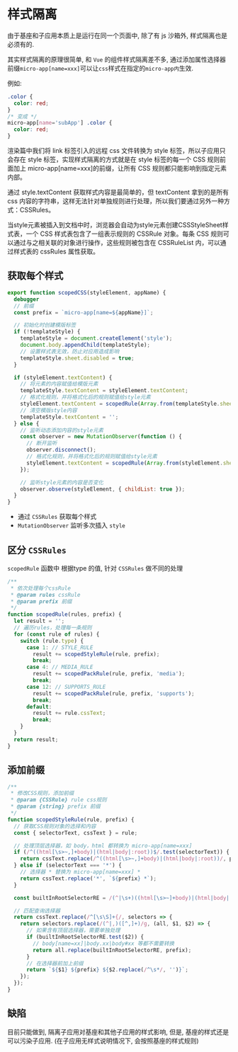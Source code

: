 # 样式隔离

由于基座和子应用本质上是运行在同一个页面中, 除了有 js 沙箱外, 样式隔离也是必须有的.

其实样式隔离的原理很简单, 和 `Vue` 的组件样式隔离差不多, 通过添加属性选择器前缀`micro-app[name=xxx]`可以让`css`样式在指定的`micro-app内`生效.

例如:

```css
.color {
  color: red;
}
/* 变成 */
micro-app[name='subApp'] .color {
  color: red;
}
```

渲染篇中我们将 link 标签引入的远程 css 文件转换为 style 标签，所以子应用只会存在 style 标签，实现样式隔离的方式就是在 style 标签的每一个 CSS 规则前面加上 micro-app[name=xxx]的前缀，让所有 CSS 规则都只能影响到指定元素内部。

通过 style.textContent 获取样式内容是最简单的，但 textContent 拿到的是所有 css 内容的字符串，这样无法针对单独规则进行处理，所以我们要通过另外一种方式：CSSRules。

当style元素被插入到文档中时，浏览器会自动为style元素创建CSSStyleSheet样式表，一个 CSS 样式表包含了一组表示规则的 CSSRule 对象。每条 CSS 规则可以通过与之相关联的对象进行操作，这些规则被包含在 CSSRuleList 内，可以通过样式表的 cssRules 属性获取。

##  获取每个样式
```js
export function scopedCSS(styleElement, appName) {
  debugger
  // 前缀
  const prefix = `micro-app[name=${appName}]`;

  // 初始化时创建模版标签
  if (!templateStyle) {
    templateStyle = document.createElement('style');
    document.body.appendChild(templateStyle);
    // 设置样式表无效，防止对应用造成影响
    templateStyle.sheet.disabled = true;
  }

  if (styleElement.textContent) {
    // 将元素的内容赋值给模版元素
    templateStyle.textContent = styleElement.textContent;
    // 格式化规则，并将格式化后的规则赋值给style元素
    styleElement.textContent = scopedRule(Array.from(templateStyle.sheet?.cssRules ?? []), prefix);
    // 清空模版style内容
    templateStyle.textContent = '';
  } else {
    // 监听动态添加内容的style元素
    const observer = new MutationObserver(function () {
      // 断开监听
      observer.disconnect();
      // 格式化规则，并将格式化后的规则赋值给style元素
      styleElement.textContent = scopedRule(Array.from(styleElement.sheet?.cssRules ?? []), prefix);
    });

    // 监听style元素的内容是否变化
    observer.observe(styleElement, { childList: true });
  }
}
```
- 通过 `CSSRules` 获取每个样式
- `MutationObserver` 监听多次插入 `style`

## 区分 `CSSRules`
`scopedRule` 函数中 根据type 的值, 针对 `CSSRules` 做不同的处理
```js
/**
 * 依次处理每个cssRule
 * @param rules cssRule
 * @param prefix 前缀
 */
function scopedRule(rules, prefix) {
  let result = '';
  // 遍历rules，处理每一条规则
  for (const rule of rules) {
    switch (rule.type) {
      case 1: // STYLE_RULE
        result += scopedStyleRule(rule, prefix);
        break;
      case 4: // MEDIA_RULE
        result += scopedPackRule(rule, prefix, 'media');
        break;
      case 12: // SUPPORTS_RULE
        result += scopedPackRule(rule, prefix, 'supports');
        break;
      default:
        result += rule.cssText;
        break;
    }
  }
  return result;
}
```
## 添加前缀

```js
/**
 * 修改CSS规则，添加前缀
 * @param {CSSRule} rule css规则
 * @param {string} prefix 前缀
 */
function scopedStyleRule(rule, prefix) {
  // 获取CSS规则对象的选择和内容
  const { selectorText, cssText } = rule;

  // 处理顶层选择器，如 body，html 都转换为 micro-app[name=xxx]
  if (/^((html[\s>~,]+body)|(html|body|:root))$/.test(selectorText)) {
    return cssText.replace(/^((html[\s>~,]+body)|(html|body|:root))/, prefix);
  } else if (selectorText === '*') {
    // 选择器 * 替换为 micro-app[name=xxx] *
    return cssText.replace('*', `${prefix} *`);
  }

  const builtInRootSelectorRE = /(^|\s+)((html[\s>~]+body)|(html|body|:root))(?=[\s>~]+|$)/;

  // 匹配查询选择器
  return cssText.replace(/^[\s\S]+{/, selectors => {
    return selectors.replace(/(^|,)([^,]+)/g, (all, $1, $2) => {
      // 如果含有顶层选择器，需要单独处理
      if (builtInRootSelectorRE.test($2)) {
        // body[name=xx]|body.xx|body#xx 等都不需要转换
        return all.replace(builtInRootSelectorRE, prefix);
      }
      // 在选择器前加上前缀
      return `${$1} ${prefix} ${$2.replace(/^\s*/, '')}`;
    });
  });
}
```

## 缺陷
目前只能做到, 隔离子应用对基座和其他子应用的样式影响, 但是, 基座的样式还是可以污染子应用. (在子应用无样式说明情况下, 会按照基座的样式规则)